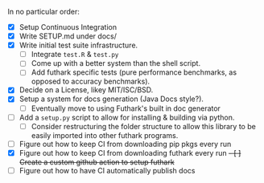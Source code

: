 In no particular order:

- [x] Setup Continuous Integration
- [x] Write SETUP.md under docs/
- [x] Write initial test suite infrastructure.
    - [ ] Integrate `test.R` & `test.py`
    - [ ] Come up with a better system than the shell script.
    - [ ] Add futhark specific tests (pure performance benchmarks, as opposed to accuracy benchmarks).
- [x] Decide on a License, likey MIT/ISC/BSD.
- [x] Setup a system for docs generation (Java Docs style?).
    - [ ] Eventually move to using Futhark's built in doc generator
- [ ] Add a `setup.py` script to allow for installing & building via python.
    - [ ] Consider restructuring the folder structure to allow this library to be easily imported into other futhark programs.
- [ ] Figure out how to keep CI from downloading pip pkgs every run
- [x] Figure out how to keep CI from downloading futhark every run
    ~~- [ ] Create a custom github action to setup futhark~~
- [ ] Figure out how to have CI automatically publish docs
